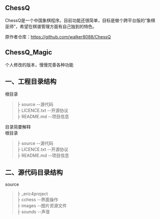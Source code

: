 
## ChessQ
ChessQ是一个中国象棋程序。目前功能还很简单，目标是做个跨平台版的“象棋巫师”，希望在棋谱管理方面有自己独到的特色。

原作者仓库：https://github.com/walker8088/ChessQ


## ChessQ_Magic
个人修改的版本，慢慢完善各种功能

## **一、工程目录结构** ##
根目录<br>
>├ source --源代码 <br>
>├ LICENCE.txt --开源协议 <br>
>├ README.md --项目信息 <br>

目录简要解释<br>
根目录<br>
>├ source --源代码 <br>
>├ LICENCE.txt --开源协议 <br>
>├ README.md --项目信息 <br>

## **二、源代码目录结构** ##
source<br>
>├ _eric4project  <br>
>├ cchess --界面操作<br>
>├ images --图片资源文件<br>
>├ sounds --声音<br>



